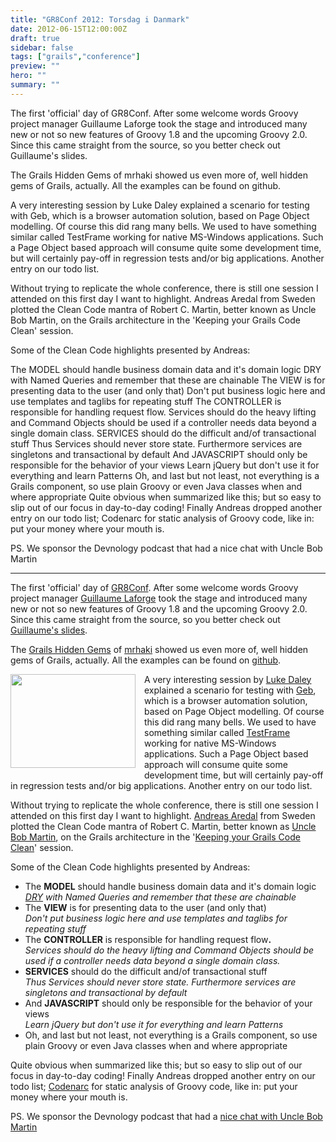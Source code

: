 ```yaml
---
title: "GR8Conf 2012: Torsdag i Danmark"
date: 2012-06-15T12:00:00Z
draft: true
sidebar: false
tags: ["grails","conference"]
preview: ""
hero: ""
summary: ""
---
```


The first 'official' day of GR8Conf. After some welcome words Groovy project manager Guillaume Laforge took the stage and introduced many new or not so new features of Groovy 1.8 and the upcoming Groovy 2.0. Since this came straight from the source, so you better check out Guillaume's slides.

The Grails Hidden Gems of mrhaki showed us even more of, well hidden gems of Grails, actually. All the examples can be found on github.


A very interesting session by Luke Daley explained a scenario for testing with Geb, which is a browser automation solution, based on Page Object modelling. Of course this did rang many bells. We used to have something similar called TestFrame working for native MS-Windows applications. Such a Page Object based approach will consume quite some development time, but will certainly pay-off in regression tests and/or big applications. Another entry on our todo list.

Without trying to replicate the whole conference, there is still one session I attended on this first day I want to highlight. Andreas Aredal from Sweden plotted the Clean Code mantra of Robert C. Martin, better known as Uncle Bob Martin, on the Grails architecture in the 'Keeping your Grails Code Clean' session.

Some of the Clean Code highlights presented by Andreas:

The MODEL should handle business domain data and it's domain logic
DRY with Named Queries and remember that these are chainable
The VIEW is for presenting data to the user (and only that)
Don't put business logic here and use templates and taglibs for repeating stuff
The CONTROLLER is responsible for handling request flow.
Services should do the heavy lifting and Command Objects should be used if a controller needs data beyond a single domain class.
SERVICES should do the difficult and/of transactional stuff
Thus Services should never store state. Furthermore services are singletons and transactional by default
And JAVASCRIPT should only be responsible for the behavior of your views
Learn jQuery but don't use it for everything and learn Patterns
Oh, and last but not least, not everything is a Grails component, so use plain Groovy or even Java classes when and where appropriate
Quite obvious when summarized like this; but so easy to slip out of our focus in day-to-day coding! Finally Andreas dropped another entry on our todo list; Codenarc for static analysis of Groovy code, like in: put your money where your mouth is.

PS. We sponsor the Devnology podcast that had a nice chat with Uncle Bob Martin

---


<p>The first 'official' day of <a href="http://gr8conf.eu">GR8Conf</a>. After some welcome words Groovy project manager <a href="http://gr8conf.eu/Speakers/Guillaume-Laforge">Guillaume Laforge</a> took the stage and introduced many new or not so new features of Groovy 1.8 and the upcoming Groovy 2.0. Since this came straight from the source, so you better check out <a href="http://www.slideshare.net/glaforge/groovy-18-and-20-at-gr8conf-europe-2012">Guillaume's slides</a>.
</p><p>The <a href="http://gr8conf.eu/Presentations/Grails-hidden-Gems">Grails Hidden Gems</a> of <a href="http://gr8conf.eu/Speakers/MrHaKi">mrhaki</a> showed us even more of, well hidden gems of Grails, actually. All the examples can be found on <a href="https://github.com/mrhaki/gr8conf2012-grails-hidden-gems">github</a>.</p>
<img border="0" height="150" src="http://3.bp.blogspot.com/-j0gKDzZoe_w/T9tzqLsFc9I/AAAAAAAAAO8/YhpUAn28Lr0/s200/556574_407903282581832_1683816066_n.jpg" style="clear: left; float: left; margin-bottom: 1em; margin-right: 1em;" width="200" /><p>A very interesting session by <a href="http://gr8conf.eu/Speakers/Luke-Daley">Luke Daley</a> explained a scenario for testing with <a href="http://www.gebish.org/">Geb</a>, which is a browser automation solution, based on Page Object modelling. Of course this did rang many bells. We used to have something similar called <a href="http://nl.wikipedia.org/wiki/TestFrame">TestFrame</a> working for native MS-Windows applications. Such a Page Object based approach will consume quite some development time, but will certainly pay-off in regression tests and/or big applications. Another entry on our todo list.</p>
<p>Without trying to replicate the whole conference, there is still one session I attended on this first day I want to highlight. <a href="http://gr8conf.eu/Speakers/Andreas-Aredal">Andreas Aredal</a> from Sweden plotted the Clean Code mantra of Robert C. Martin, better known as <a href="https://twitter.com/#!/unclebobmartin">Uncle Bob Martin</a>, on the Grails architecture in the '<a href="http://gr8conf.eu/Presentations/Keeping-your-Grails-code-clean">Keeping your Grails Code Clean</a>' session.</p>
<p>Some of the Clean Code highlights presented by Andreas:</p>
<ul>
<li>The <b>MODEL</b> should handle business domain data and it's domain logic<br />
<i><a href="http://en.wikipedia.org/wiki/Don't_repeat_yourself">DRY</a> with Named Queries and remember that these are chainable</i></li>
<li>The <b>VIEW</b> is for presenting data to the user (and only that)<br />
<i>Don't put business logic here and use templates and taglibs for repeating stuff</i>
</li>
<li>The <b>CONTROLLER</b> is responsible for handling request flow<b>.</b><br />
<i>Services should do the heavy lifting and Command Objects should be used if a controller needs data beyond a single domain class.</i>
</li>
<li><b>SERVICES</b> should do the difficult and/of transactional stuff<br />
<i>Thus Services should never store state. Furthermore services are singletons and transactional by default</i>
</li><li>And <b>JAVASCRIPT</b> should only be responsible for the behavior of your views<br />
<i>Learn jQuery but don't use it for everything and learn Patterns</i></li>
<li>Oh, and last but not least, not everything is a Grails component, so use plain Groovy or even Java classes when and where appropriate</li>
</ul>
<p>Quite obvious when summarized like this; but so easy to slip out of our focus in day-to-day coding! Finally Andreas dropped another entry on our todo list; <a href="http://codenarc.sourceforge.net/">Codenarc</a> for static analysis of Groovy code, like in: put your money where your mouth is.</p>
<p>PS. We sponsor the Devnology podcast that had a <a href="http://devnology.nl/podcast/10-content/98-devnology-podcast-006">nice chat with Uncle Bob Martin</a></p><p></p>
